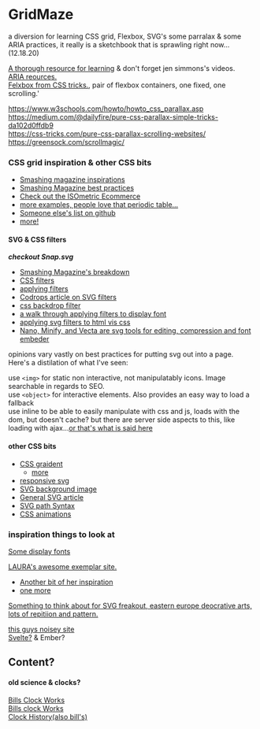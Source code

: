 # GridMaze
a diversion for learning CSS grid, Flexbox, SVG's some parralax & some ARIA practices, it really is a sketchbook that is sprawling right now...(12.18.20)

[A thorough resource for learning](https://learncssgrid.com/)
& don't forget jen simmons's videos.  
[ARIA reources.](https://accessibilityresources.org/aria-controls)  
[Felxbox from CSS tricks.](https://css-tricks.com/snippets/css/a-guide-to-flexbox/), pair of flexbox containers, one fixed, one scrolling.'

https://www.w3schools.com/howto/howto_css_parallax.asp  
https://medium.com/@dailyfire/pure-css-parallax-simple-tricks-da102d0ffdb9  
https://css-tricks.com/pure-css-parallax-scrolling-websites/  
https://greensock.com/scrollmagic/  

### CSS grid inspiration & other CSS bits

* [Smashing magazine inspirations](https://www.smashingmagazine.com/2017/10/css-grid-challenge-2017-winners/)
* [Smashing Magazine best practices](https://www.smashingmagazine.com/2018/04/best-practices-grid-layout/)
* [Check out the ISOmetric Ecommerce](https://1stwebdesigner.com/fascinating-css-grid-layout-examples-and-tutorials/)
* [more examples, people love that periodic table...](https://speckyboy.com/creative-examples-css-grid-layouts/)
* [Someone else's list on github](https://github.com/valentinogagliardi/awesome-css-grid)
* [more!](https://bashooka.com/coding/25-awesome-css-grid-layout-examples/)

#### SVG & CSS filters

*__checkout Snap.svg__*

* [Smashing Magazine's breakdown](https://www.smashingmagazine.com/2015/05/why-the-svg-filter-is-awesome/)
* [CSS filters](https://developer.mozilla.org/en-US/docs/Web/CSS/filter)
* [applying filters](https://www.creativebloq.com/how-to/add-svg-filters-with-css)
* [Codrops article on SVG filters](https://tympanus.net/codrops/2019/01/15/svg-filters-101/)
* [css backdrop filter](https://iamvdo.me/en/blog/advanced-css-filters)
* [a walk through applying filters to display font](https://www.creativebloq.com/how-to/add-svg-filters-with-css)
* [applying svg filters to html vis css](https://www.youtube.com/watch?v=sCE-n5k0-1g&list=RDCMUCbwXnUipZsLfUckBPsC7Jog&start_radio=1&t=0)
* [Nano, Minify, and Vecta are svg tools for editing, compression and font embeder](https://vecta.io/blog)




opinions vary vastly on best practices for putting svg out into a page. Here's a distilation of what I've seen:

use `<img>` for static non interactive, not manipulatably icons. Image searchable in regards to SEO.  
use `<object>` for interactive elements. Also provides an easy way to load a fallback  
use inline to be able to easily manipulate with css and js, loads with the dom, but doesn't cache? but there are server side aspects to this, like loading with ajax...[or that's what is said here](https://www.sitepoint.com/css-with-svg/)

#### other CSS bits

* [CSS graident](https://cssgradient.io/blog/)
  * [more](https://hugogiraudel.com/2013/02/04/css-gradients/)
* [responsive svg](http://thenewcode.com/744/Make-SVG-Responsive)
* [SVG background image](https://css-tricks.com/lodge/svg/06-using-svg-svg-background-image/)
* [General SVG article](https://css-tricks.com/using-svg/)
* [SVG path Syntax](https://css-tricks.com/svg-path-syntax-illustrated-guide/)
* [CSS animations](https://www.w3schools.com/css/css3_animations.asp)


### inspiration things to look at

[Some display fonts](https://br.pinterest.com/RDonario1981/erts-fonts-p-recortes/)

[LAURA's awesome exemplar site.](https://discoveredfoods.com/)
* [Another bit of her inspiration](https://create.editorx.com/website-template/view/html/2663)  
* [one more](https://create.editorx.com/website-template/view/html/2547)

[Something to think about for SVG freakout, eastern europe deocrative arts, lots of repitiion and pattern.](https://www.youtube.com/watch?v=03IrY6Kh8dk)  

[this guys noisey site](https://jacekjeznach.com/contact/)  
[Svelte?](https://svelte.dev/) & Ember?

## Content?
#### old science & clocks? 
[Bills Clock Works](https://billsclockworks.com/merchandise/clockGallery/4/page1.html)  
[Bills clock Works](https://billsclockworks.com/merchandise/clockDetail/clock670.html/cuckoo-clocks#clock)  
[Clock History(also bill's)](https://clockhistory.com/)
